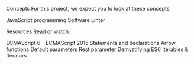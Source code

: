 Concepts
For this project, we expect you to look at these concepts:

JavaScript programming
Software Linter

Resources
Read or watch:

ECMAScript 6 - ECMAScript 2015
Statements and declarations
Arrow functions
Default parameters
Rest parameter
Demystifying ES6 Iterables & Iterators
